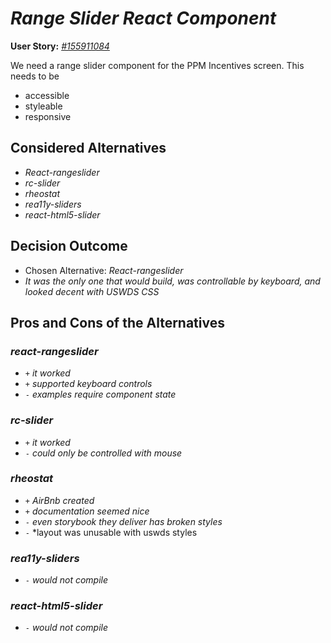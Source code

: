# _Range Slider React Component_

**User Story:** _[#155911084](https://www.pivotaltracker.com/story/show/155911084)_ <!-- optional -->

We need a range slider component for the PPM Incentives screen. This needs to be

* accessible
* styleable
* responsive

## Considered Alternatives

* _React-rangeslider_
* _rc-slider_
* _rheostat_
* _rea11y-sliders_
* _react-html5-slider_

## Decision Outcome

* Chosen Alternative: _React-rangeslider_
* _It was the only one that would build, was controllable by keyboard, and looked decent with USWDS CSS_

## Pros and Cons of the Alternatives <!-- optional -->

### _react-rangeslider_

* `+` _it worked_
* `+` _supported keyboard controls_
* `-` _examples require component state_

### _rc-slider_

* `+` _it worked_
* `-` _could only be controlled with mouse_

### _rheostat_

* `+` _AirBnb created_
* `+` _documentation seemed nice_
* `-` _even storybook they deliver has broken styles_
* `-` \*layout was unusable with uswds styles

### _rea11y-sliders_

* `-` _would not compile_

### _react-html5-slider_

* `-` _would not compile_
